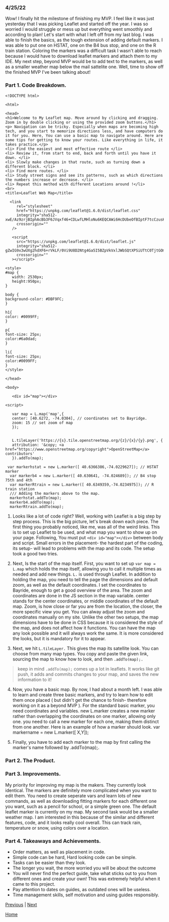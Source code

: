 ### 4/25/22

Wow! I finally hit the milestone of finishing my MVP. I feel like it was just yesterday that I was picking Leaflet and started off the year. I was so worried I would struggle or mess up but everything went smoothly and according to plan!
Let's start with what I left off from my last blog. I was able to finish the basics, as the tough extension of adding default markers. I was able to put one on HSTAT, one on the B4 bus stop, and one on the R train station. Coloring the markers was a difficult task I wasn't able to reach because I would have to download leaflet markers and attach them to my IDE. My next step, beyond MVP would be to add text to the markers, as well as a smaller weather map below the mail sattelite one.
Well, time to show off the finished MVP I've been talking about!
### Part 1. Code Breakdown.

```` JS
<!DOCTYPE html>

<html>

<head>
<h1>Welcome to My Leaflet map. Move around by clicking and dragging. Zoom in by double clicking or using the provided zoom buttons.</h1>
<p> Navigation can be tricky. Especially when maps are becoming high tech, and you start to memorize directions less, and have computers do it for you. Here, You can use a basic map to navigate around. Here are some tips for getting to know your routes. Like everything in life, it takes practice.</p>
<li> Find the easiest and most effective route </li>
<li> Review it, from start to end, back and forth until you have it down. </li>
<li> Slowly make changes in that route, such as turning down a different block. </li>
<li> Find more routes. </li>
<li> Study street signs and see its patterns, such as which directions the numbers increase or decrease. </li>
<li> Repeat this method with different Locations around !</li>
<br>
<title>Leaflet Web Map</title>

  <link
     rel="stylesheet"
     href="https://unpkg.com/leaflet@1.6.0/dist/leaflet.css"
     integrity="sha512-xwE/Az9zrjBIphAcBb3F6JVqxf46+CDLwfLMHloNu6KEQCAWi6HcDUbeOfBIptF7tcCzusKFjFw2yuvEpDL9wQ=="
     crossorigin=""
   />

   <script
     src="https://unpkg.com/leaflet@1.6.0/dist/leaflet.js"
     integrity="sha512-gZwIG9x3wUXg2hdXF6+rVkLF/0Vi9U8D2Ntg4Ga5I5BZpVkVxlJWbSQtXPSiUTtC0TjtGOmxa1AJPuV0CPthew=="
     crossorigin=""
   ></script>

<style>
#map {
   width: 2530px;
   height:950px;
}

body {
background-color: #DBF9FC;
}

h1{
color: #0099FF;
}

p{
font-size: 25px;
color:#6a0dad;
}

li{
font-size: 25px;
color:#0099FF;
}
</style>

</head>

<body>

   <div id="map"></div>

<script>

   var map = L.map('map',{
   center: [40.6272, -74.0304], // coordinates set to Bayridge.
   zoom: 15 // set zoom of map
   });


   L.tileLayer('https://{s}.tile.openstreetmap.org/{z}/{x}/{y}.png', {
   attribution: '&copy; <a href="https://www.openstreetmap.org/copyright">OpenStreetMap</a> contributors'
   }).addTo(map);

 var markerhstat = new L.marker([ 40.6366386,-74.0229627]); // HSTAT marker
  var markerb4 = new L.marker([ 40.630641, -74.024689]); // B4 stop 75th and 4th
  var markerRtrain = new L.marker([ 40.6349359,-74.0234975]); // R train station
  /// Adding the markers above to the map.
  markerhstat.addTo(map);
  markerb4.addTo(map);
  markerRtrain.addTo(map);
 ````
1. Looks like a lot of code right? Well, working with Leaflet is a big step by step process. This is the big picture, let's break down each piece.
The first thing you probably noticed, like me, was all of the weird links. This is to set up Leaflet to be used, and what map you want to show up on your page. Following, You must put `<div id="map"></div>` between body and script. Small errors in the placement- the hardest part of the coding, its setup- will lead to problems with the map and its code. The setup took a good two tries.

2. Next, Is the start of the map itself. First, you want to set up `var map = L.map` which holds the map itself, allowing you to call it multiple times as needed and add new things. `L.` is used through Leaflet. In addition to holding the map, you need to tell the page the dimensions and default zoom, as well as the default coordinates. I set the coordinates to Bayride, enough to get a good overview of the area. The zoom and coordinates are done in the JS section in the map variable. center stands for the center coordinates, or middle coordinates of the default map. Zoom, is how close or far you are from the location, the closer, the more specific view you get. You can alway adjust the zoom and coordinates manually on my site. Unlike the other two setups, the map dimensions have to be done in CSS because it is considered the style of the map, and does not affect how it functions. You can have the map any look possible and it will always work the same. It is more considered the looks, but it is mandatory for it to appear.

3. Next, we hit `L.tileLayer.` This gives the map its satellite look. You can choose from many map types. You copy and paste the given link, sourcing the map to know how to look, and then `.addTo(map);.`

>keep in mind `.addTo(map);` comes up a lot in leaflets. It works like git push, it adds and commits changes to your map, and saves the new information to it!

4. Now, you have a basic map. By now, I had about a month left. I was able to learn and create three basic markers, and try to learn how to edit them once placed ( but didn't get the chance to finish- therefore working on it as a beyond MVP ). For the standard basic marker, you need coordinates and variables. new L.marker creates a new marker rather than overlapping the coordinates on one marker, allowing only one. you need to call a new marker for each one, making them distinct from one another. Here is an example of how a marker should look. var markername = new L.marker([ X,Y]);

5. Finally, you have to add each marker to the map by first calling the marker's name followed by .addTo(map);.

### Part 2. The Product.

### Part 3. Improvements.
My priority for improving my map is the makers. They currently look identical. The markers are definitely more complicated when you want to edit them. You need to create seperate vars and learn lots of new commands, as well as downloading fitting markers for each different one you want, such as a pencil for school, or a simple green one. The default leaflet marker is currently on my map. My second task would be a smaller weather map. I am interested in this because of the similar and different features, code, and it looks really cool overall. This can track rain, temperature or snow, using colors over a location.

### Part 4. Takeaways and Achievements.
- Order matters, as well as placement in code.
- Simple code can be hard, Hard looking code can be simple.
- Tasks can be easier than they look.
- The longer you wait, the more worried you will be about the outcome
- You will never find the perfect guide, take what sticks out to you from different ones and create your own! This was extremely helpful when it came to this project.
- Pay attention to dates on guides, as outdated ones will be useless.
- Time management skills, self motivation and using guides responsibly.

</script>

</body>

</html>

[Previous](entry04.md) | [Next](entry06.md)

[Home](../README.md)
